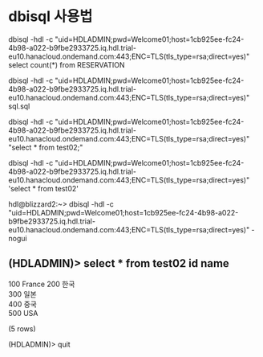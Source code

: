 # dbisql 사용법

   dbisql -hdl -c "uid=HDLADMIN;pwd=Welcome01;host=1cb925ee-fc24-4b98-a022-b9fbe2933725.iq.hdl.trial-eu10.hanacloud.ondemand.com:443;ENC=TLS(tls_type=rsa;direct=yes)" select count(*) from RESERVATION

   dbisql -hdl -c "uid=HDLADMIN;pwd=Welcome01;host=1cb925ee-fc24-4b98-a022-b9fbe2933725.iq.hdl.trial-eu10.hanacloud.ondemand.com:443;ENC=TLS(tls_type=rsa;direct=yes)" sql.sql

   dbisql -hdl -c "uid=HDLADMIN;pwd=Welcome01;host=1cb925ee-fc24-4b98-a022-b9fbe2933725.iq.hdl.trial-eu10.hanacloud.ondemand.com:443;ENC=TLS(tls_type=rsa;direct=yes)" "select * from test02;"

   dbisql -hdl -c "uid=HDLADMIN;pwd=Welcome01;host=1cb925ee-fc24-4b98-a022-b9fbe2933725.iq.hdl.trial-eu10.hanacloud.ondemand.com:443;ENC=TLS(tls_type=rsa;direct=yes)" 'select * from test02'

   hdl@blizzard2:~> dbisql -hdl -c "uid=HDLADMIN;pwd=Welcome01;host=1cb925ee-fc24-4b98-a022-b9fbe2933725.iq.hdl.trial-eu10.hanacloud.ondemand.com:443;ENC=TLS(tls_type=rsa;direct=yes)" -nogui

   (HDLADMIN)> select * from test02
    id name   
   ----------
   100 France 
   200 한국   
   300 일본   
   400 중국   
   500 USA    

   (5 rows)


   (HDLADMIN)> quit
   
